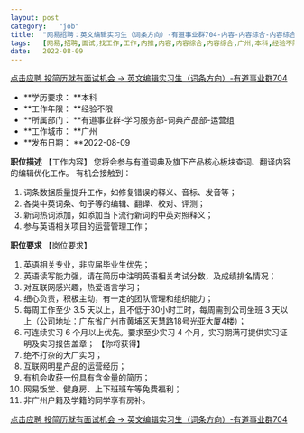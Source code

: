 ```yaml
---
layout:	post
category:	"job"
title:	"网易招聘：英文编辑实习生（词条方向）-有道事业群704-内容-内容综合-内容综合-广州本科经验不限"
tags:	[网易,招聘,面试,找工作,工作,内推,内容,内容综合,内容综合,广州,本科,经验不限]
date:	2022-08-09
---
```


[点击应聘 投简历就有面试机会 -> 英文编辑实习生（词条方向）-有道事业群704](http://mobile.bole.netease.com/bole/boleDetail?id=25720&employeeId=346f03c3cda5f04c&key=all)



- **学历要求： **本科
- **工作年限： **经验不限
- **所属部门： **有道事业群-学习服务部-词典产品部-运营组
- **工作城市： **广州
- **发布日期： **2022-08-09



**职位描述**
【工作内容】
您将会参与有道词典及旗下产品核心板块查词、翻译内容的编辑优化工作。
有机会接触到：
1. 词条数据质量提升工作，如修复错误的释义、音标、发音等；
2. 各类中英词条、句子等的编辑、翻译、校对、评测；
3. 新词热词添加，如添加当下流行新词的中英对照释义；
4. 参与英语相关项目的运营管理工作；



**职位要求**
【岗位要求】
1. 英语相关专业，非应届毕业生优先；
2. 英语读写能力强，请在简历中注明英语相关考试分数，及成绩排名情况；
3. 对互联网感兴趣，热爱语言学习；
4. 细心负责，积极主动，有一定的团队管理和组织能力；
5. 每周工作至少 3.5 天以上，且不低于30小时工时，每周需到公司坐班 3 天以上（公司地址：广东省广州市黄埔区天慧路18号光亚大厦4楼）；
6. 可连续实习 6 个月以上优先。要求至少实习 4 个月，实习期满可提供实习证明及实习报告盖章；
【你将获得】
1. 绝不打杂的大厂实习；
2. 互联网明星产品的运营经历；
3. 有机会收获一份具有含金量的简历；
4. 网易饭堂、健身房、上下班班车等免费福利；
5. 非广州户籍及学籍的同学享有房补。



[点击应聘 投简历就有面试机会 -> 英文编辑实习生（词条方向）-有道事业群704](http://mobile.bole.netease.com/bole/boleDetail?id=25720&employeeId=346f03c3cda5f04c&key=all)